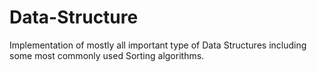 # Data-Structure
Implementation of mostly all important type of Data Structures including some most commonly used Sorting algorithms.
